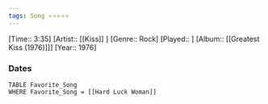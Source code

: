 ```yaml
---
tags: Song ⭐⭐⭐⭐⭐ 
---
```

[Time:: 3:35]
[Artist:: [[Kiss]] ]
[Genre:: Rock]
[Played:: ]
[Album:: [[Greatest Kiss (1976)]]]
[Year:: 1976]
### Dates
````dataview
TABLE Favorite_Song
WHERE Favorite_Song = [[Hard Luck Woman]]
````
